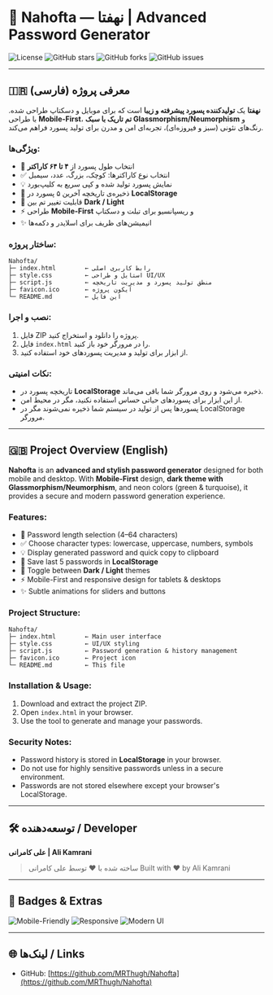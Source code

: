# 🌟 Nahofta — نهفتا | Advanced Password Generator

![License](https://img.shields.io/badge/License-MIT-green)
![GitHub stars](https://img.shields.io/github/stars/MRThugh/Nahofta?style=social)
![GitHub forks](https://img.shields.io/github/forks/MRThugh/Nahofta?style=social)
![GitHub issues](https://img.shields.io/github/issues/MRThugh/Nahofta)

---

## 🇮🇷 معرفی پروژه (فارسی)

**نهفتا** یک **تولیدکننده پسورد پیشرفته و زیبا** است که برای موبایل و دسکتاپ طراحی شده. با طراحی **Mobile-First**، **تم تاریک با سبک Glassmorphism/Neumorphism** و رنگ‌های نئونی (سبز و فیروزه‌ای)، تجربه‌ای امن و مدرن برای تولید پسورد فراهم می‌کند.

### ویژگی‌ها:

* 🎯 انتخاب طول پسورد از **۴ تا ۶۴ کاراکتر**
* ✅ انتخاب نوع کاراکترها: کوچک، بزرگ، عدد، سیمبل
* 💡 نمایش پسورد تولید شده و کپی سریع به کلیپ‌بورد
* 📝 ذخیره‌ی تاریخچه آخرین ۵ پسورد در **LocalStorage**
* 🌙 قابلیت تغییر تم بین **Dark / Light**
* ⚡ طراحی **Mobile-First** و ریسپانسیو برای تبلت و دسکتاپ
* ✨ انیمیشن‌های ظریف برای اسلایدر و دکمه‌ها

### ساختار پروژه:

```
Nahofta/
├─ index.html        ← رابط کاربری اصلی
├─ style.css         ← استایل و طراحی UI/UX
├─ script.js         ← منطق تولید پسورد و مدیریت تاریخچه
├─ favicon.ico       ← آیکون پروژه
└─ README.md         ← این فایل
```

### نصب و اجرا:

1. فایل ZIP پروژه را دانلود و استخراج کنید.
2. فایل `index.html` را در مرورگر خود باز کنید.
3. از ابزار برای تولید و مدیریت پسوردهای خود استفاده کنید.

### نکات امنیتی:

* تاریخچه پسورد در **LocalStorage** ذخیره می‌شود و روی مرورگر شما باقی می‌ماند.
* از این ابزار برای پسوردهای حیاتی حساس استفاده نکنید، مگر در محیط امن.
* پسوردها پس از تولید در سیستم شما ذخیره نمی‌شوند مگر در LocalStorage مرورگر.

---

## 🇬🇧 Project Overview (English)

**Nahofta** is an **advanced and stylish password generator** designed for both mobile and desktop. With **Mobile-First** design, **dark theme with Glassmorphism/Neumorphism**, and neon colors (green & turquoise), it provides a secure and modern password generation experience.

### Features:

* 🎯 Password length selection (4–64 characters)
* ✅ Choose character types: lowercase, uppercase, numbers, symbols
* 💡 Display generated password and quick copy to clipboard
* 📝 Save last 5 passwords in **LocalStorage**
* 🌙 Toggle between **Dark / Light** themes
* ⚡ Mobile-First and responsive design for tablets & desktops
* ✨ Subtle animations for sliders and buttons

### Project Structure:

```
Nahofta/
├─ index.html        ← Main user interface
├─ style.css         ← UI/UX styling
├─ script.js         ← Password generation & history management
├─ favicon.ico       ← Project icon
└─ README.md         ← This file
```

### Installation & Usage:

1. Download and extract the project ZIP.
2. Open `index.html` in your browser.
3. Use the tool to generate and manage your passwords.

### Security Notes:

* Password history is stored in **LocalStorage** in your browser.
* Do not use for highly sensitive passwords unless in a secure environment.
* Passwords are not stored elsewhere except your browser's LocalStorage.

---

## 🛠️ توسعه‌دهنده / Developer

**علی کامرانی | Ali Kamrani**

> ساخته شده با ❤️ توسط علی کامرانی
> Built with ❤️ by Ali Kamrani

---

## 📌 Badges & Extras

![Mobile-Friendly](https://img.shields.io/badge/Mobile-Friendly-Yes-brightgreen)
![Responsive](https://img.shields.io/badge/Responsive-Yes-blue)
![Modern UI](https://img.shields.io/badge/Modern_UI-Glassmorphism%2FNeumorphism-orange)

---

## 🌐 لینک‌ها / Links

* GitHub: [https://github.com/MRThugh/Nahofta](https://github.com/MRThugh/Nahofta)
